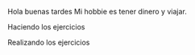 Hola buenas tardes
Mi hobbie es tener dinero y viajar.

Haciendo los ejercicios



Realizando los ejercicios
